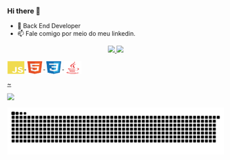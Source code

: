 ### Hi there 👋

- 🔭 Back End Developer
- 📫 Fale comigo por meio do meu linkedin.

<div align="center">
  <a href="https://github.com/barbaragss">
  <img height="180em" src="https://github-readme-stats.vercel.app/api?username=barbaragss&show_icons=true&theme=dracula&include_all_commits=true&count_private=true"/>
  <img height="180em" src="https://github-readme-stats.vercel.app/api/top-langs/?username=barbaragss&layout=compact&langs_count=7&theme=dracula"/>
</div>
  <div style="display: inline_block"><br>
  <img align="center" alt="barbara-Js" height="30" width="40" src="https://raw.githubusercontent.com/devicons/devicon/master/icons/javascript/javascript-plain.svg">
  <img align="center" alt="barbara-HTML" height="30" width="40" src="https://raw.githubusercontent.com/devicons/devicon/master/icons/html5/html5-original.svg">
  <img align="center" alt="barbara-CSS" height="30" width="40" src="https://raw.githubusercontent.com/devicons/devicon/master/icons/css3/css3-original.svg">
  <img align="center" alt="barbara-CSS" height="30" width="40" src="https://raw.githubusercontent.com/devicons/devicon/master/icons/java/java-plain.svg">
 
    
</div>
 
   ~
  
 <div>
  <a href="https://www.linkedin.com/in/barbaragabrielaa/" target="_blank"><img src="https://img.shields.io/badge/-LinkedIn-%230077B5?style=for-the-      badge&logo=linkedin&logoColor=white" target="_blank"></a>
   
  ![Snake animation](https://github.com/barbaragss/barbaragss/blob/output/github-contribution-grid-snake.svg)
 </div>
